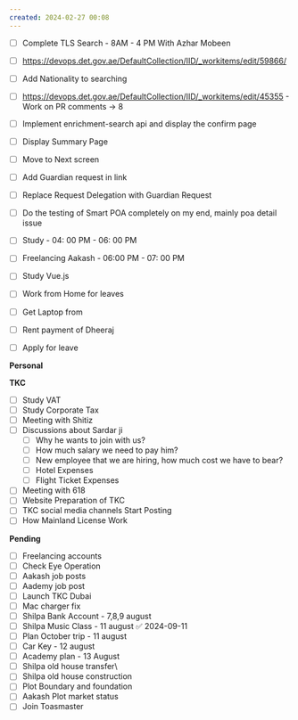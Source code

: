 ```yaml
---
created: 2024-02-27 00:08
---
```

- [ ] Complete TLS Search - 8AM - 4 PM With Azhar Mobeen
- [ ] https://devops.det.gov.ae/DefaultCollection/IID/_workitems/edit/59866/ 
- [ ] Add Nationality to searching
- [ ] https://devops.det.gov.ae/DefaultCollection/IID/_workitems/edit/45355 - Work on PR comments -> 8
- [ ] Implement enrichment-search api and display the confirm page
- [ ] Display Summary Page
- [ ] Move to Next screen
- [ ] Add Guardian request in link 
- [ ] Replace Request Delegation with Guardian Request
- [ ] Do the testing of Smart POA completely on my end, mainly poa detail issue
- [ ] Study - 04: 00 PM - 06: 00 PM
- [ ] Freelancing Aakash - 06:00 PM - 07: 00 PM
- [ ] Study Vue.js
- [ ] Work from Home for leaves
- [ ] Get Laptop from 
- [ ] Rent payment of Dheeraj
- [ ] Apply for leave


**Personal**


**TKC**

- [ ] Study VAT
- [ ] Study Corporate Tax
- [ ] Meeting with Shitiz
- [ ] Discussions about Sardar ji
	- [ ] Why he wants to join with us?
	- [ ] How much salary we need to pay him?
	- [ ] New employee that we are hiring, how much cost we have to bear?
	- [ ] Hotel Expenses
	- [ ] Flight Ticket Expenses
- [ ] Meeting with 618
- [ ] Website Preparation of TKC
- [ ] TKC social media channels Start Posting
- [ ] How Mainland License Work

**Pending**

- [ ] Freelancing accounts
- [ ] Check Eye Operation
- [ ] Aakash job posts
- [ ] Aademy job post
- [ ] Launch TKC Dubai
- [ ] Mac charger fix
- [ ] Shilpa Bank Account - 7,8,9 august
- [ ] Shilpa Music Class - 11 august ✅ 2024-09-11
- [ ] Plan October trip - 11 august
- [ ] Car Key - 12 august
- [ ] Academy plan - 13 August
- [ ] Shilpa old house transfer\
- [ ] Shilpa old house construction
- [ ] Plot Boundary and foundation 
- [ ] Aakash Plot market status
- [ ] Join Toasmaster